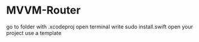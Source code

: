 # MVVM-Router
go to folder with .xcodeproj
open terminal 
write sudo install.swift
open your project
use a template
